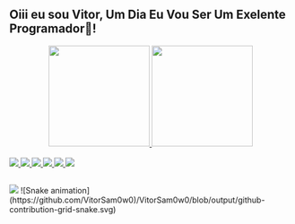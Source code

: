 
## Oiii eu sou Vitor, Um Dia Eu Vou Ser Um Exelente Programador🤩!
<div align="center">
  <a href="https://github.com/VitorSam0w0">
  <img height="180em" src="https://github-readme-stats.vercel.app/api?username=VitorSam0w0&show_icons=true&theme=dark&include_all_commits=true&count_private=true"/>
  <img height="180em" src="https://github-readme-stats.vercel.app/api/top-langs/?username=VitorSam0w0&layout=compact&langs_count=7&theme=dark"/>
</div>
<div style="display: inline_block"><br>
   <img src="https://img.icons8.com/nolan/70/java-coffee-cup-logo.png" /> <img src="https://img.icons8.com/bubbles/70/pixel-cat.png" /> 
  <img src="https://img.icons8.com/bubbles/70/bright-moon.png" /> <img src="https://img.icons8.com/bubbles/70/kawaii-pizza.png" /> 
  <img src="https://img.icons8.com/bubbles/70/pokemon.png" /> <img src="https://img.icons8.com/bubbles/70/mana.png" />
</div>
  
  ##
 
<div> 
  <a href="https://instagram.com/vsvitorsam?igshid=YmMyMTA2M2Y=" target="_blank"><img src="https://img.shields.io/badge/-Instagram-%23E4405F?style=for-the-badge&logo=instagram&logoColor=white" target="_blank"></a>
  ![Snake animation](https://github.com/VitorSam0w0)/VitorSam0w0/blob/output/github-contribution-grid-snake.svg)
 
</div>
